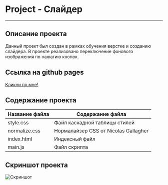 # Project - Слайдер
***
## Описание проекта
Данный проект был создан в рамках обучения верстке и созданию слайдера. В проекте реализовано переключение фонового изображения по нажатию кнопок.
## Ссылка на github pages
[Кликни по мне!](https://walkingfrozenfish.github.io/slider/)

## Содержание проекта
Название файла  | Содержание файла
----------------|----------------------
style.css       | Файл каскадной таблицы стилей
normalize.css   | Нормалайзер CSS от Nicolas Gallagher
index.html      | Индексный файл
main.js         | Файл скрипта

## Скриншот проекта
![Скриншот](https://github.com/WalkingFrozenFish/slider/blob/main/images/slider.jpg)
